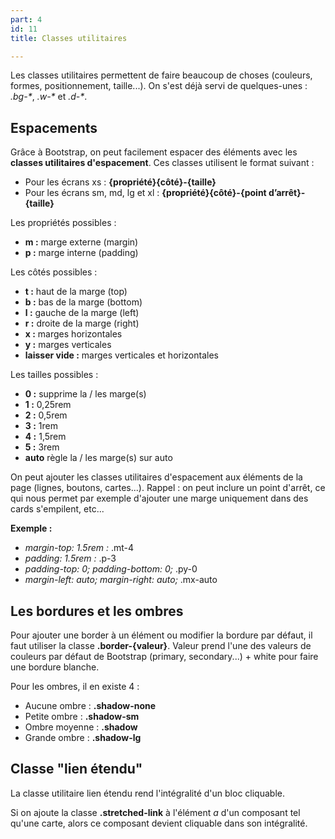 ```yaml
---
part: 4
id: 11
title: Classes utilitaires

---
```

Les classes utilitaires permettent de faire beaucoup de choses (couleurs, formes, positionnement, taille...). On s'est déjà servi de quelques-unes : _.bg-*_, _.w-*_ et _.d-*_.

## Espacements

Grâce à Bootstrap, on peut facilement espacer des éléments avec les **classes utilitaires d'espacement**. Ces classes utilisent le format suivant :

* Pour les écrans xs : **{propriété}{côté}-{taille}**
* Pour les écrans sm, md, lg et xl : **{propriété}{côté}-{point d’arrêt}-{taille}**

Les propriétés possibles :

* **m :** marge externe (margin)
* **p :** marge interne (padding)

Les côtés possibles :

* **t :** haut de la marge (top)
* **b :** bas de la marge (bottom)
* **l :** gauche de la marge (left)
* **r :** droite de la marge (right)
* **x :** marges horizontales
* **y :** marges verticales
* **laisser vide :** marges verticales et horizontales

Les tailles possibles :

* **0 :** supprime la / les marge(s)
* **1 :** 0,25rem
* **2 :** 0,5rem
* **3 :** 1rem
* **4 :** 1,5rem
* **5 :** 3rem
* **auto** règle la / les marge(s) sur auto

On peut ajouter les classes utilitaires d'espacement aux éléments de la page (lignes, boutons, cartes...). Rappel : on peut inclure un point d'arrêt, ce qui nous permet par exemple d'ajouter une marge uniquement dans des cards s'empilent, etc...

**Exemple :**

* _margin-top: 1.5rem :_ .mt-4
* _padding: 1.5rem :_ .p-3
* _padding-top: 0; padding-bottom: 0;_ .py-0
* _margin-left: auto; margin-right: auto;_ .mx-auto

## Les bordures et les ombres

Pour ajouter une border à un élément ou modifier la bordure par défaut, il faut utiliser la classe **.border-{valeur}**. Valeur prend l'une des valeurs de couleurs par défaut de Bootstrap (primary, secondary...) + white pour faire une bordure blanche.

Pour les ombres, il en existe 4 :

* Aucune ombre : **.shadow-none**
* Petite ombre : **.shadow-sm**
* Ombre moyenne : **.shadow**
* Grande ombre : **.shadow-lg**

## Classe "lien étendu"

La classe utilitaire lien étendu rend l'intégralité d'un bloc cliquable.

Si on ajoute la classe **.stretched-link** à l'élément _a_ d'un composant tel qu'une carte, alors ce composant devient cliquable dans son intégralité.